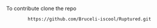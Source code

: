 To contribute clone the repo
            
            https://github.com/Bruceli-iscool/Ruptured.git
